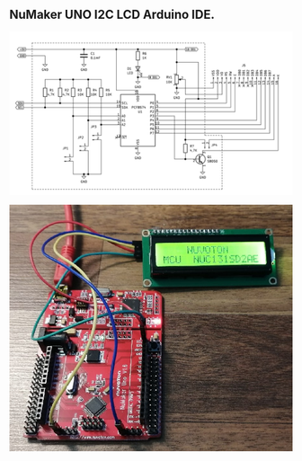 ## NuMaker UNO I2C LCD Arduino IDE.  

![alt-текст](https://github.com/ScuratovaAnna/NuMaker-UNO-board-for-Arduino-IDE/blob/master/foto/009.jpg "PCF8574")  
  

![alt-текст](https://github.com/ScuratovaAnna/NuMaker-UNO-board-for-Arduino-IDE/blob/master/foto/010.jpg "NuMaker UNO I2C LCD")  
 





 




